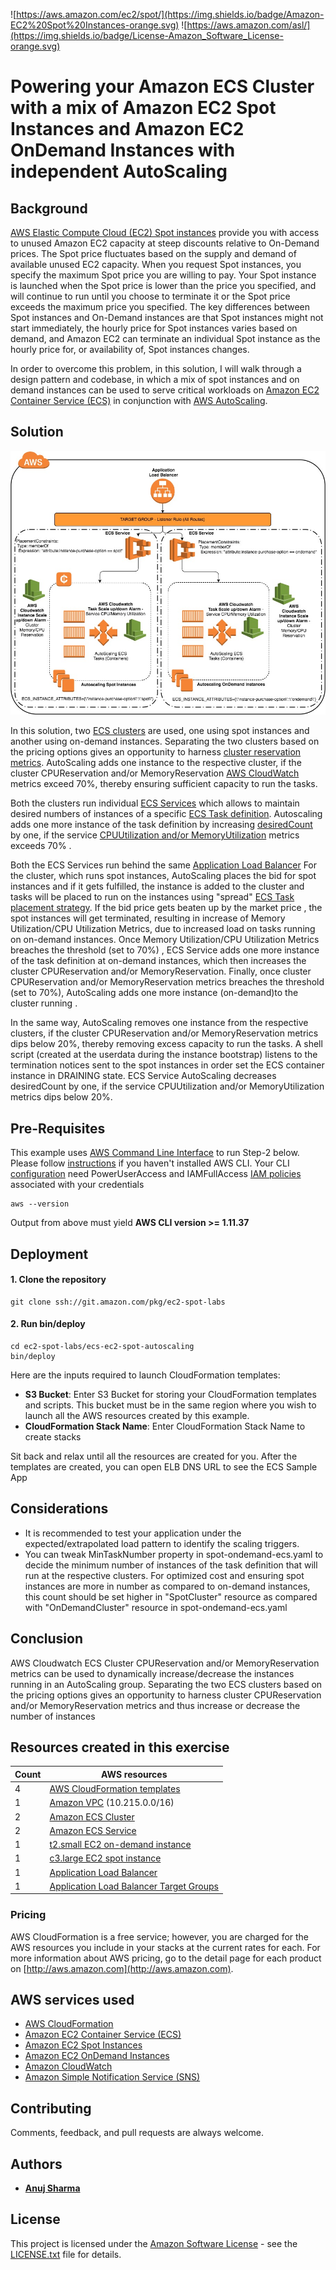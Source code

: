 
![https://aws.amazon.com/ec2/spot/](https://img.shields.io/badge/Amazon-EC2%20Spot%20Instances-orange.svg) ![https://aws.amazon.com/asl/](https://img.shields.io/badge/License-Amazon_Software_License-orange.svg)

# Powering your Amazon ECS Cluster with a mix of Amazon EC2 Spot Instances and Amazon EC2 OnDemand Instances with independent AutoScaling

## **Background**

[AWS Elastic Compute Cloud (EC2) Spot instances](https://aws.amazon.com/ec2/spot/pricing/) provide you with access to unused Amazon EC2 capacity at steep discounts relative to On-Demand prices.  The Spot price fluctuates based on the supply and demand of available unused EC2 capacity.
When you request Spot instances, you specify the maximum Spot price you are willing to pay.  Your Spot instance is launched when the Spot price is lower than the price you specified, and will continue to run until you choose to terminate it or the Spot price exceeds the maximum price you specified.
The key differences between Spot instances and On-Demand instances are that Spot instances might not start immediately, the hourly price for Spot instances varies based on demand, and Amazon EC2 can terminate an individual Spot instance as the hourly price for, or availability of, Spot instances changes.

In order to overcome this problem, in this solution, I will walk through a design pattern and codebase, in which a mix of spot instances and on demand instances can be used to serve critical workloads on [Amazon EC2 Container Service (ECS)](https://aws.amazon.com/ecs/) in conjunction with [AWS AutoScaling](https://aws.amazon.com/autoscaling/).

## **Solution**

![Architecture](images/ecs-spot-ondemand-autoscaling.jpeg)

In this solution, two [ECS clusters](http://docs.aws.amazon.com/AmazonECS/latest/developerguide/ECS_clusters.html) are used, one using spot instances and another using on-demand instances.
Separating the two clusters based on the pricing options gives an opportunity to harness [cluster reservation metrics](http://docs.aws.amazon.com/AmazonECS/latest/developerguide/cloudwatch-metrics.html#cluster_reservation).
AutoScaling adds one instance to the respective cluster, if the cluster CPUReservation and/or MemoryReservation [AWS CloudWatch](https://aws.amazon.com/cloudwatch/) metrics exceed 70%, thereby ensuring sufficient capacity to run the tasks.

Both the clusters run individual [ECS Services](http://docs.aws.amazon.com/AmazonECS/latest/developerguide/ecs_services.html) which allows to maintain desired numbers of instances of a specific [ECS Task definition](http://docs.aws.amazon.com/AmazonECS/latest/developerguide/task_definitions.html).
Autoscaling adds one more instance of the task definition by increasing [desiredCount](http://docs.aws.amazon.com/AmazonECS/latest/developerguide/service_definition_paramters.html) by one, if the service [CPUUtilization and/or MemoryUtilization](http://docs.aws.amazon.com/AmazonECS/latest/developerguide/cloudwatch-metrics.html#service_utilization) metrics exceeds 70% .

Both the ECS Services run behind the same [Application Load Balancer](https://aws.amazon.com/elasticloadbalancing/applicationloadbalancer/)
For the cluster, which runs spot instances, AutoScaling places the bid for spot instances and if it gets fulfilled, the instance is added to the cluster and tasks will be placed to run on the instances using "spread" [ECS Task placement strategy](http://docs.aws.amazon.com/AmazonECS/latest/developerguide/task-placement-strategies.html).
If the bid price gets beaten up by the market price , the spot instances will get terminated, resulting in increase of Memory Utilization/CPU Utilization Metrics, due to increased load on tasks running on on-demand instances. Once Memory Utilization/CPU Utilization Metrics breaches the threshold (set to 70%) , ECS Service adds one more instance of the task definition at on-demand instances, which then increases the
cluster CPUReservation and/or MemoryReservation. Finally, once cluster CPUReservation and/or MemoryReservation metrics breaches the threshold (set to 70%), AutoScaling adds one more instance (on-demand)to the cluster running .

In the same way, AutoScaling removes one instance from the respective clusters, if the cluster CPUReservation and/or MemoryReservation metrics dips below 20%, thereby removing excess capacity to run the tasks.
A shell script (created at the userdata during the instance bootstrap) listens to the termination notices sent to the spot instances in order set the ECS container instance in DRAINING state.
ECS Service AutoScaling decreases desiredCount by one, if the service CPUUtilization and/or MemoryUtilization metrics dips below 20%.


## **Pre-Requisites**
This example uses [AWS Command Line Interface](http://docs.aws.amazon.com/cli/latest/userguide/cli-chap-welcome.html) to run Step-2 below.
Please follow [instructions](http://docs.aws.amazon.com/cli/latest/userguide/installing.html) if you haven't installed AWS CLI.
Your CLI [configuration](http://docs.aws.amazon.com/cli/latest/userguide/cli-chap-getting-started.html) need PowerUserAccess and IAMFullAccess [IAM policies](http://docs.aws.amazon.com/IAM/latest/UserGuide/access_policies.html) associated with your credentials

```console
aws --version
```

Output from above must yield **AWS CLI version >= 1.11.37**

## **Deployment**


#### 1. Clone the repository

```console
git clone ssh://git.amazon.com/pkg/ec2-spot-labs
```

#### 2. Run bin/deploy
```console
cd ec2-spot-labs/ecs-ec2-spot-autoscaling
bin/deploy
```

Here are the inputs required to launch CloudFormation templates:
* **S3 Bucket**: Enter S3 Bucket for storing your CloudFormation templates and scripts. This bucket must be in the same region where you wish to launch all the AWS resources created by this example.
* **CloudFormation Stack Name**: Enter CloudFormation Stack Name to create stacks

Sit back and relax until all the resources are created for you. After the templates are created, you can open ELB DNS URL to see the ECS Sample App

## **Considerations**

* It is recommended to test your application under the expected/extrapolated load pattern to identify the scaling triggers.
* You can tweak MinTaskNumber property in spot-ondemand-ecs.yaml to decide the minimum number of instances of the task definition that will run at the respective clusters.
For optimized cost and ensuring spot instances are more in number as compared to on-demand instances, this count should be set higher in "SpotCluster" resource as compared with "OnDemandCluster" resource in spot-ondemand-ecs.yaml

## **Conclusion**
AWS Cloudwatch ECS Cluster CPUReservation and/or MemoryReservation metrics can be used to dynamically increase/decrease the instances running in an AutoScaling group.
Separating the two ECS clusters based on the pricing options gives an opportunity to harness cluster CPUReservation and/or MemoryReservation metrics and thus increase or decrease the number of instances


## Resources created in this exercise

Count | AWS resources
| --- | --- |
4   | [AWS CloudFormation templates](https://aws.amazon.com/cloudformation/)
1   | [Amazon VPC](https://aws.amazon.com/vpc/) (10.215.0.0/16)
2  | [Amazon ECS Cluster](https://aws.amazon.com/ecs/)
2  | [Amazon ECS Service](https://aws.amazon.com/ecs/)
1  | [t2.small EC2 on-demand instance](https://aws.amazon.com/ec2/pricing/on-demand/)
1  | [c3.large EC2 spot instance](https://aws.amazon.com/ec2/spot/pricing/)
1  | [Application Load Balancer](https://aws.amazon.com/elasticloadbalancing/applicationloadbalancer/)
1  | [Application Load Balancer Target Groups](https://aws.amazon.com/elasticloadbalancing/applicationloadbalancer/)


### Pricing

AWS CloudFormation is a free service; however, you are charged for the AWS resources you include in your stacks at the current rates for each. For more information about AWS pricing, go to the detail page for each product on [http://aws.amazon.com](http://aws.amazon.com).


## AWS services used

* [AWS CloudFormation](https://aws.amazon.com/cloudformation/)
* [Amazon EC2 Container Service (ECS)](https://aws.amazon.com/ecs/)
* [Amazon EC2 Spot Instances](https://aws.amazon.com/ec2/spot/)
* [Amazon EC2 OnDemand Instances](https://aws.amazon.com/ec2/pricing/on-demand/)
* [Amazon CloudWatch](https://aws.amazon.com/cloudwatch/)
* [Amazon Simple Notification Service (SNS)](https://aws.amazon.com/sns/)

## Contributing

Comments, feedback, and pull requests are always welcome.

## Authors

* [**Anuj Sharma**](https://github.com/anshrma)

## License

This project is licensed under the [Amazon Software License](https://aws.amazon.com/asl/) - see the [LICENSE.txt](LICENSE.txt) file for details.
